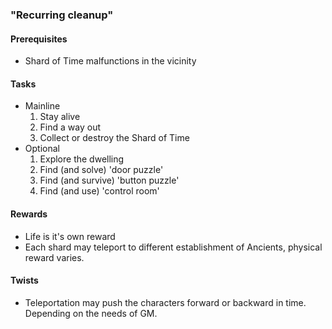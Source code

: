 ### "Recurring cleanup"
#### Prerequisites
  - Shard of Time malfunctions in the vicinity

#### Tasks
  * Mainline
    1. Stay alive
    2. Find a way out
    3. Collect or destroy the Shard of Time
  * Optional
    1. Explore the dwelling
    2. Find (and solve) 'door puzzle'
    3. Find (and survive) 'button puzzle'
    4. Find (and use) 'control room'

#### Rewards
  * Life is it's own reward
  * Each shard may teleport to different establishment of Ancients, physical
  reward varies.

#### Twists
  * Teleportation may push the characters forward or backward in time.
  Depending on the needs of GM.
